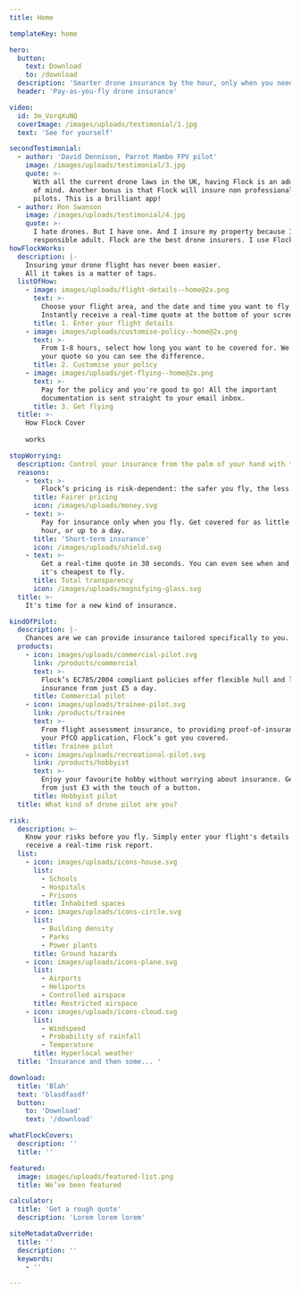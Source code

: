 ```yaml
---
title: Home

templateKey: home

hero:
  button:
    text: Download
    to: /download
  description: 'Smarter drone insurance by the hour, only when you need it.'
  header: 'Pay-as-you-fly drone insurance'

video:
  id: 3m_VorqXuNQ
  coverImage: /images/uploads/testimonial/1.jpg
  text: 'See for yourself'

secondTestimonial:
  - author: 'David Dennison, Parrot Mambo FPV pilot'
    image: /images/uploads/testimonial/3.jpg
    quote: >-
      With all the current drone laws in the UK, having Flock is an added peace
      of mind. Another bonus is that Flock will insure non professional drone
      pilots. This is a brilliant app!
  - author: Ron Swanson
    image: /images/uploads/testimonial/4.jpg
    quote: >-
      I hate drones. But I have one. And I insure my property because I'm a
      responsible adult. Flock are the best drone insurers. I use Flock.
howFlockWorks:
  description: |-
    Insuring your drone flight has never been easier.
    All it takes is a matter of taps.
  listOfHow:
    - image: images/uploads/flight-details--home@2x.png
      text: >-
        Choose your flight area, and the date and time you want to fly.
        Instantly receive a real-time quote at the bottom of your screen.
      title: 1. Enter your flight details
    - image: images/uploads/customise-policy--home@2x.png
      text: >-
        From 1-8 hours, select how long you want to be covered for. We’ll update
        your quote so you can see the difference.
      title: 2. Customise your policy
    - image: images/uploads/get-flying--home@2x.png
      text: >-
        Pay for the policy and you're good to go! All the important
        documentation is sent straight to your email inbox.
      title: 3. Get flying
  title: >-
    How Flock Cover 
    
    works

stopWorrying:
  description: Control your insurance from the palm of your hand with the Flock Cover app.
  reasons:
    - text: >-
        Flock’s pricing is risk-dependent: the safer you fly, the less you pay. Simple!
      title: Fairer pricing
      icon: /images/uploads/money.svg
    - text: >-
        Pay for insurance only when you fly. Get covered for as little as one
        hour, or up to a day.
      title: 'Short-term insurance'
      icon: /images/uploads/shield.svg
    - text: >-
        Get a real-time quote in 30 seconds. You can even see when and where
        it's cheapest to fly.
      title: Total transparency
      icon: /images/uploads/magnifying-glass.svg
  title: >-
    It's time for a new kind of insurance.

kindOfPilot:
  description: |-
    Chances are we can provide insurance tailored specifically to you.
  products:
    - icon: images/uploads/commercial-pilot.svg
      link: /products/commercial
      text: >-
        Flock’s EC785/2004 compliant policies offer flexible hull and liability
        insurance from just £5 a day.
      title: Commercial pilot
    - icon: images/uploads/trainee-pilot.svg
      link: /products/trainee
      text: >-
        From flight assessment insurance, to providing proof-of-insurance for
        your PfCO application, Flock’s got you covered.
      title: Trainee pilot
    - icon: images/uploads/recreational-pilot.svg
      link: /products/hobbyist
      text: >-
        Enjoy your favourite hobby without worrying about insurance. Get covered
        from just £3 with the touch of a button.
      title: Hobbyist pilot
  title: What kind of drone pilot are you?

risk:
  description: >-
    Know your risks before you fly. Simply enter your flight's details and
    receive a real-time risk report.
  list:
    - icon: images/uploads/icons-house.svg
      list:
        - Schools
        - Hospitals
        - Prisons
      title: Inhabited spaces
    - icon: images/uploads/icons-circle.svg
      list:
        - Building density
        - Parks
        - Power plants
      title: Ground hazards
    - icon: images/uploads/icons-plane.svg
      list:
        - Airports
        - Heliports
        - Controlled airspace
      title: Restricted airspace
    - icon: images/uploads/icons-cloud.svg
      list:
        - Windspeed
        - Probability of rainfall
        - Temperature
      title: Hyperlocal weather
  title: 'Insurance and then some... '

download:
  title: 'Blah'
  text: 'blasdfasdf'
  button:
    to: 'Download'
    text: '/download'

whatFlockCovers:
  description: ''
  title: ''

featured:
  image: images/uploads/featured-list.png
  title: We’ve been featured

calculator:
  title: 'Get a rough quote'
  description: 'Lorem lorem lorem'

siteMetadataOverride:
  title: ''
  description: ''
  keywords:
    - ''

---
```

